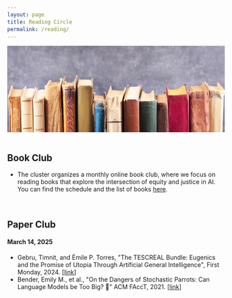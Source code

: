 ```yaml
---
layout: page
title: Reading Circle
permalink: /reading/
---
```

<center><img src="/images/reading.png" width="1000" height="200" align="center"></center>

<br>

## Book Club
* The cluster organizes a monthly online book club, where we focus on reading books that explore the intersection of equity and justice in AI. You can find the schedule and the list of books [here](https://co-liberative-computing.github.io/books/).

<br>

## Paper Club
#### **March 14, 2025**
* Gebru, Timnit, and Émile P. Torres, "The TESCREAL Bundle: Eugenics and the Promise of Utopia Through Artificial General Intelligence", First Monday, 2024. [[link](https://firstmonday.org/ojs/index.php/fm/article/view/13636/11606)]
* Bender, Emily M., et al., "On the Dangers of Stochastic Parrots: Can Language Models be Too Big? 🦜" ACM FAccT, 2021. [[link](https://dl.acm.org/doi/pdf/10.1145/3442188.3445922)]
